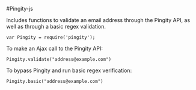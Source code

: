 #Pingity-js

Includes functions to validate an email address through the Pingity API,
as well as through a basic regex validation.

`var Pingity = require('pingity');`

To make an Ajax call to the Pingity API:

`Pingity.validate("address@example.com")`

To bypass Pingity and run basic regex verification:

`Pingity.basic("address@example.com")`